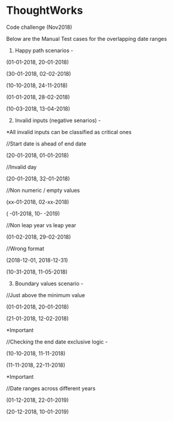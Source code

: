 # ThoughtWorks
Code challenge (Nov2018)

Below are the Manual Test cases for the overlapping date ranges


1. Happy path scenarios -

(01-01-2018, 20-01-2018)

(30-01-2018, 02-02-2018)

(10-10-2018, 24-11-2018)



(01-01-2018, 28-02-2018)

(10-03-2018, 13-04-2018)



2. Invalid inputs (negative senarios) -

*All invalid inputs can be classified as critical ones 


//Start date is ahead of end date 

(20-01-2018, 01-01-2018)


//Invalid day

(20-01-2018, 32-01-2018)


//Non numeric / empty values

(xx-01-2018, 02-xx-2018)

( -01-2018, 10- -2019)


//Non leap year vs leap year

(01-02-2018, 29-02-2018)


//Wrong format

(2018-12-01, 2018-12-31)

(10-31-2018, 11-05-2018)



3. Boundary values scenario -


//Just above the minimum value

(01-01-2018, 20-01-2018)

(21-01-2018, 12-02-2018)

*Important


//Checking the end date exclusive logic -

(10-10-2018, 11-11-2018)

(11-11-2018, 22-11-2018)

*Important



//Date ranges across different years

(01-12-2018, 22-01-2019)

(20-12-2018, 10-01-2019)
